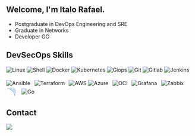 ## Welcome, I'm Italo Rafael.
- Postgraduate in DevOps Engineering and SRE
- Graduate in Networks<br>
- Developer GO
  
## DevSecOps Skills
  
<div style="display: _block">
  <img align="center" alt="Linux" height="30" width="40" src="https://cdn.jsdelivr.net/gh/devicons/devicon/icons/linux/linux-original.svg" />
  <img align="center" alt="Shell" height="30" width="40" src="https://www.vectorlogo.zone/logos/gnu_bash/gnu_bash-official.svg" />
  <img align="center" alt="Docker" height="30" width="40" src="https://cdn.jsdelivr.net/gh/devicons/devicon/icons/docker/docker-original-wordmark.svg" />
  <img align="center" alt="Kubernetes" height="30" width="40" src="https://cdn.jsdelivr.net/gh/devicons/devicon/icons/kubernetes/kubernetes-plain.svg" />   
  <img align="center" alt="Giops" height="30" width="40" src="https://www.vectorlogo.zone/logos/argoprojio/argoprojio-icon.svg" />       
  <img align="center" alt="Git" height="30" width="40" src="https://www.vectorlogo.zone/logos/git-scm/git-scm-icon.svg"> 
  <img align="center" alt="Gitlab" height="30" width="40" src="https://www.vectorlogo.zone/logos/gitlab/gitlab-tile.svg"/> 
  <img align="center" alt="Jenkins" height="30" width="40" src="https://www.vectorlogo.zone/logos/jenkins/jenkins-icon.svg" /> <br><br>
  <img align="center" alt="Ansible" height="30" width="40" src="https://www.vectorlogo.zone/logos/ansible/ansible-icon.svg"> 
  &ensp;<img align="center" alt="Terraform" height="32" width="30" src="https://www.vectorlogo.zone/logos/terraformio/terraformio-icon.svg">
  &ensp;<img align="center" alt="AWS" height="25" width="25" src="https://www.vectorlogo.zone/logos/amazon_aws/amazon_aws-icon.svg">
 <img align="center" alt="Azure" height="30" width="40" src="https://www.vectorlogo.zone/logos/microsoft_azure/microsoft_azure-icon.svg"/>
  &ensp;<img align="center" alt="OCI" height="25" width="25" src="https://www.vectorlogo.zone/logos/oracle/oracle-icon.svg"/>
  &ensp;<img align="center" alt="Grafana" height="25" width="25" src="https://www.vectorlogo.zone/logos/grafana/grafana-icon.svg"/>
  &ensp;<img align="center" alt="Zabbix" height="25" width="25" src="https://www.vectorlogo.zone/logos/zabbix/zabbix-icon.svg"/>
  &ensp;<img align="center" alt="Sonarqube" height="30" width="30" src="https://github.com/actions/starter-workflows/blob/main/icons/sonarqube.svg"/>
  &ensp;<img align="center" alt="Go" height="32" width="36" src="https://www.vectorlogo.zone/logos/golang/golang-official.svg"/>
</div>

## Contact
<div> 
  <a href="https://www.linkedin.com/in/italorafaeltavares" target="_blank"><img src="https://img.shields.io/badge/-LinkedIn-%230077B5?style=for-the-badge&logo=linkedin&logoColor=white" target="_blank"></a> 
